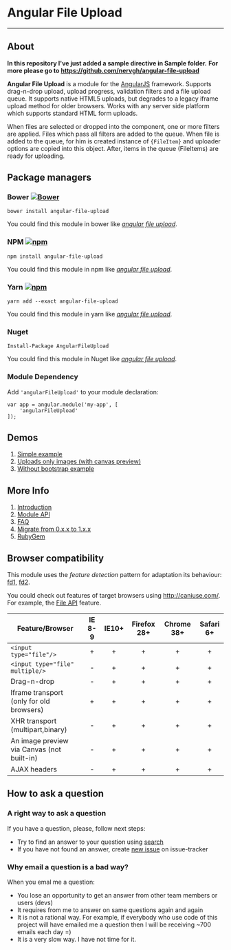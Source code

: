 # Angular File Upload

---

## About

**In this repository I've just added a sample directive in Sample folder.**
**For more please go to https://github.com/nervgh/angular-file-upload**

**Angular File Upload** is a module for the [AngularJS](http://angularjs.org/) framework. Supports drag-n-drop upload, upload progress, validation filters and a file upload queue. It supports native HTML5 uploads, but degrades to a legacy iframe upload method for older browsers. Works with any server side platform which supports standard HTML form uploads.

When files are selected or dropped into the component, one or more filters are applied. Files which pass all filters are added to the queue. When file is added to the queue, for him is created instance of `{FileItem}` and uploader options are copied into this object. After, items in the queue (FileItems) are ready for uploading.

## Package managers
### Bower [![Bower](https://img.shields.io/bower/v/angular-file-upload.svg)](http://bower.io/search/?q=angular-file-upload)
```
bower install angular-file-upload
```
You could find this module in bower like [_angular file upload_](http://bower.io/search/?q=angular-file-upload).

### NPM [![npm](https://img.shields.io/npm/v/angular-file-upload.svg)](https://www.npmjs.com/search?q=angular-file-upload)
```
npm install angular-file-upload
```
You could find this module in npm like [_angular file upload_](https://www.npmjs.com/search?q=angular-file-upload).

### Yarn [![npm](https://img.shields.io/npm/v/angular-file-upload.svg)](https://www.npmjs.com/search?q=angular-file-upload)
```
yarn add --exact angular-file-upload
```
You could find this module in yarn like [_angular file upload_](https://yarnpkg.com/en/packages?q=angular-file-upload).

### Nuget
```
Install-Package AngularFileUpload
```
You could find this module in Nuget like [_angular file upload_](https://www.nuget.org/packages?q=AngularFileUpload).

### Module Dependency

Add `'angularFileUpload'` to your module declaration:

```
var app = angular.module('my-app', [
    'angularFileUpload'
]);
```

## Demos
1. [Simple example](http://nervgh.github.io/pages/angular-file-upload/examples/simple)
2. [Uploads only images (with canvas preview)](http://nervgh.github.io/pages/angular-file-upload/examples/image-preview)
3. [Without bootstrap example](http://nervgh.github.io/pages/angular-file-upload/examples/without-bootstrap)

## More Info

1. [Introduction](https://github.com/nervgh/angular-file-upload/wiki/Introduction)
2. [Module API](https://github.com/nervgh/angular-file-upload/wiki/Module-API)
3. [FAQ](https://github.com/nervgh/angular-file-upload/wiki/FAQ)
4. [Migrate from 0.x.x to 1.x.x](https://github.com/nervgh/angular-file-upload/wiki/Migrate-from-0.x.x-to-1.x.x)
5. [RubyGem](https://github.com/marthyn/angularjs-file-upload-rails)

## Browser compatibility
This module uses the _feature detection_ pattern for adaptation its behaviour: [fd1](https://github.com/nervgh/angular-file-upload/blob/v2.3.1/src/services/FileUploader.js#L728), 
[fd2](https://github.com/nervgh/angular-file-upload/blob/v2.3.1/examples/image-preview/directives.js#L21).

You could check out features of target browsers using http://caniuse.com/. For example, the [File API](http://caniuse.com/#feat=fileapi) feature.

| Feature/Browser  | IE 8-9 |  IE10+ | Firefox 28+ | Chrome 38+ | Safari 6+ | 
|----------|:---:|:---:|:---:|:---:|:---:|
| `<input type="file"/>` | + | + | + | + | + |
| `<input type="file" multiple/>` | - | + | + | + | + |
| Drag-n-drop | - | + | + | + | + |
| Iframe transport (only for old browsers) | + | + | + | + | + |
| XHR transport (multipart,binary) | - | + | + | + | + |
| An image preview via Canvas (not built-in) | - | + | + | + | + |
| AJAX headers | - | + | + | + | + |


## How to ask a question

### A right way to ask a question
If you have a question, please, follow next steps:
- Try to find an answer to your question using [search](https://github.com/nervgh/angular-file-upload/issues?utf8=%E2%9C%93&q=)
- If you have not found an answer, create [new issue](https://github.com/nervgh/angular-file-upload/issues/new) on issue-tracker

### Why email a question is a bad way?
When you emal me a question:
- You lose an opportunity to get an answer from other team members or users (devs)
- It requires from me to answer on same questions again and again
- It is not a rational way. For example, if everybody who use code of this project will have emailed me a question then I will be receiving ~700 emails each day =)
- It is a very slow way. I have not time for it.
